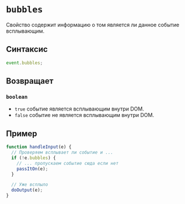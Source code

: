 # `bubbles`

Свойство содержит информацию о том является ли данное событие всплывающим.

## Синтаксис

```js
event.bubbles;
```

## Возвращает

### `boolean`

- `true` событие является всплывающим внутри DOM.
- `false` событие не является всплывающим внутри DOM.

## Пример

```js
function handleInput(e) {
  // Проверяем всплывает ли событие и ...
  if (!e.bubbles) {
    // ... пропускаем событие сюда если нет
    passItOn(e);
  }

  // Уже всплыло
  doOutput(e);
}
```
